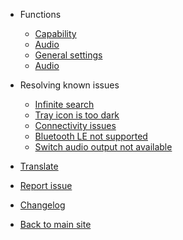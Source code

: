 - Functions

  - [Capability](fun-capability.md)
  - [Audio](fun-audio.md)
  - [General settings](fun-general-settings.md)
  - [Audio](fun-audio.md)

- Resolving known issues

  - [Infinite search](issue-infinite-search.md)
  - [Tray icon is too dark](issue-theme.md)
  - [Connectivity issues](issue-connectivity.md)
  - [Bluetooth LE not supported](issue-ble-not-supported.md)
  - [Switch audio output not available](issue-switch-audio-not-available.md)

- [Translate](translate.md) 
- [Report issue](report-issue.md)
- [Changelog](changelog.md)
- [Back to main site](https://magicpods.app ':target=_self')
